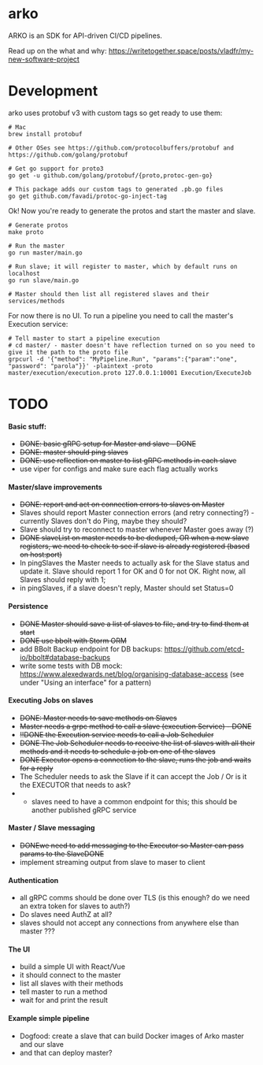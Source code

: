 # arko

ARKO is an SDK for API-driven CI/CD pipelines.

Read up on the what and why: https://writetogether.space/posts/vladfr/my-new-software-project

Development
====

arko uses protobuf v3 with custom tags so get ready to use them:
```
# Mac
brew install protobuf

# Other OSes see https://github.com/protocolbuffers/protobuf and https://github.com/golang/protobuf

# Get go support for proto3
go get -u github.com/golang/protobuf/{proto,protoc-gen-go}

# This package adds our custom tags to generated .pb.go files
go get github.com/favadi/protoc-go-inject-tag
```

Ok! Now you're ready to generate the protos and start the master and slave.

```
# Generate protos
make proto

# Run the master
go run master/main.go

# Run slave; it will register to master, which by default runs on localhost
go run slave/main.go

# Master should then list all registered slaves and their services/methods
```

For now there is no UI. To run a pipeline you need to call the master's Execution service:
```
# Tell master to start a pipeline execution
# cd master/ - master doesn't have reflection turned on so you need to give it the path to the proto file
grpcurl -d '{"method": "MyPipeline.Run", "params":{"param":"one", "password": "parola"}}' -plaintext -proto master/execution/execution.proto 127.0.0.1:10001 Execution/ExecuteJob
```

TODO
=====

#### Basic stuff:
* ~~DONE: basic gRPC setup for Master and slave - DONE~~
* ~~DONE: master should ping slaves~~
* ~~DONE: use reflection on master to list gRPC methods in each slave~~
* use viper for configs and make sure each flag actually works

#### Master/slave improvements
* ~~DONE: report and act on connection errors to slaves on Master~~
* Slaves should report Master connection errors (and retry connecting?) - currently Slaves don't do Ping, maybe they should?
* Slave should try to reconnect to master whenever Master goes away (?)
* ~~DONE slaveList on master needs to be deduped, OR when a new slave registers, we need to check to see if slave is already registered (based on host:port)~~
* In pingSlaves the Master needs to actually ask for the Slave status and update it. Slave should report 1 for OK and 0 for not OK. Right now, all Slaves should reply with 1; 
* in pingSlaves, if a slave doesn't reply, Master should set Status=0

#### Persistence
* ~~DONE Master should save a list of slaves to file, and try to find them at start~~
* ~~DONE use bbolt with Storm ORM~~
* add BBolt Backup endpoint for DB backups:  https://github.com/etcd-io/bbolt#database-backups
* write some tests with DB mock: https://www.alexedwards.net/blog/organising-database-access (see under "Using an interface" for a pattern)

#### Executing Jobs on slaves
* ~~DONE: Master needs to save methods on Slaves~~
* ~~Master needs a grpc method to call a slave (execution Service) - DONE~~
* ~~!!DONE the Execution service needs to call a Job Scheduler~~
* ~~DONE The Job Scheduler needs to receive the list of slaves with all their methods and it needs to schedule a job on one of the slaves~~
* ~~DONE Executor opens a connection to the slave, runs the job and waits for a reply~~
* The Scheduler needs to ask the Slave if it can accept the Job / Or is it the EXECUTOR that needs to ask?
* * slaves need to have a common endpoint for this; this should be another published gRPC service

#### Master / Slave messaging
* ~~DONEwe need to add messaging to the Executor so Master can pass params to the SlaveDONE~~
* implement streaming output from slave to maser to client 

#### Authentication
* all gRPC comms should be done over TLS (is this enough? do we need an extra token for slaves to auth?)
* Do slaves need AuthZ at all?
* slaves should not accept any connections from anywhere else than master ???

#### The UI
* build a simple UI with React/Vue
* it should connect to the master
* list all slaves with their methods
* tell master to run a method
* wait for and print the result

#### Example simple pipeline
* Dogfood: create a slave that can build Docker images of Arko master and our slave
* and that can deploy master?